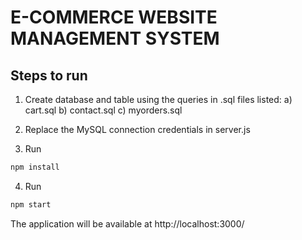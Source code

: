 # E-COMMERCE WEBSITE MANAGEMENT SYSTEM
## Steps to run
1. Create database and table using the queries in .sql files listed:
    a) cart.sql
    b) contact.sql
    c) myorders.sql

2. Replace the MySQL connection credentials in server.js

3. Run
```sh
npm install
```
4. Run
```sh
npm start
```

The application will be available at http://localhost:3000/